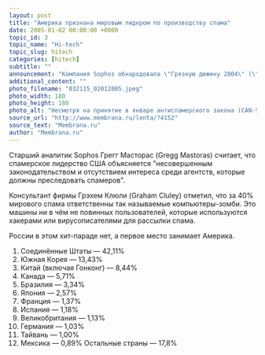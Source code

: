 ```yaml
---
layout: post
title: "Америка признана мировым лидером по производству спама"
date: 2005-01-02 00:00:00 +0000
topic_id: 3
topic_name: "Hi-tech"
topic_slug: hitech
categories: [hitech]
subtitle: ""
announcement: "Компания Sophos обнародовала \"Грязную дюжину 2004\" (\"Dirty Dozen\") — это список стран, являющихся ведущими «производителями» незапрашиваемой электронной почты, попросту — спама."
additional_content: ""
photo_filename: "032115_02012005.jpeg"
photo_width: 180
photo_height: 180
photo_alt: "Несмотря на принятие в январе антиспамерского закона (CAN-SPAM act), Штаты, как и в начале года, остаются на вершине хит-парада (иллюстрация с сайта cio-today.com)"
source_url: "http://www.membrana.ru/lenta/?4152"
source_text: "Membrana.ru"
author: "Membrana.ru"
---
```

Старший аналитик Sophos Грегг Масторас (Gregg Mastoras) считает, что спамерское лидерство США объясняется "несовершенным законодательством и отсутствием интереса среди агентств, которые должны преследовать спамеров".

Консультант фирмы Грэхем Клюли (Graham Cluley) отметил, что за 40% мирового спама ответственны так называемые компьютеры-зомби. Это машины ни в чём не повинных пользователей, которые используются хакерами или вирусописателями для рассылки спама.

России в этом хит-параде нет, а первое место занимает Америка.

1. Соединённые Штаты — 42,11%
2. Южная Корея — 13,43%
3. Китай (включая Гонконг) — 8,44%
4. Канада — 5,71%
5. Бразилия — 3,34%
6. Япония — 2,57%
7. Франция — 1,37%
8. Испания — 1,18%
9. Великобритания — 1,13%
10. Германия — 1,03%
11. Тайвань — 1,00%
12. Мексика — 0,89%
Остальные страны — 17,8%
